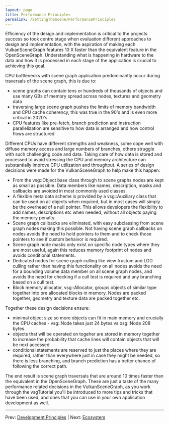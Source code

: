 ```yaml
---
layout: page
title: Performance Principles
permalink: /SettingTheScene/PerformancePrinciples
---
```


Efficiency of the design and implementation is critical to the projects success so took centre stage when evaluation different approaches to design and implementation, with the aspiration of making each VulkanSceneGraph features 10 X faster than the equivalent feature in the OpenSceneGraph. Understanding what is happening in hardware to the data and how it is processed in each stage of the application is crucial to achieving this goal.

CPU bottlenecks with scene graph application predominantly occur during traversals of the scene graph, this is due to:
* scene graphs can contain tens or hundreds of thousands of objects and use many GBs of memory spread across nodes, textures and geometry data
* traversing large scene graph pushes the limits of memory bandwidth and CPU cache coherency, this was true in the 90's and is even more critical in 2020's
* CPU features like pre-fetch, branch prediction and instruction parallelization are sensitive to how data is arranged and how control flows are structured

Different CPUs have different strengths and weakness, some cope well with diffuse memory access and large numbers of branches, others struggle with such challenging code and data. Taking care of how data is stored and processed to avoid stressing the CPU and memory architecture can substantially improve CPU utilization and throughput. A series of design decisions were made for the VulkanSceneGraph to help make this happen:

* From the vsg::Object base class through to scene graphs nodes are kept as small as possible. Data members like names, description, masks and callbacks are avoided in most commonly used classes.
* A flexible meta data scheme is provided by a vsg::Auxiliary class that can be used on all objects when required, but in most cases will simply be the overhead of a null pointer.  This allows developers the flexibility to add names, descriptions etc when needed, without all objects paying the memory penalty.
* Scene graph callbacks are eliminated, with easy subclassing from scene graph nodes making this possible. Not having scene graph callbacks on nodes avoids the need to hold pointers to them and to check those pointers to see if custom behaivor is required.
* Scene graph node masks only exist on specific node types where they are most useful, again this reduces memory footprint of nodes and avoids conditional statements.
* Dedicated nodes for scene graph culling like view frustum and LOD culling rather than having this functionality on all nodes avoids the need for a bounding volume data member on all scene graph nodes, and avoids the need for checking if a cull test is required and any branching based on a cull test.
* Block memory allocator, vsg::Allocator, groups objects of similar type together into pre allocated blocks in memory. Nodes are packed together, geometry and texture data are packed together etc.

Together these design decisions ensure:

* minimal object size so more objects can fit in main memory and crucially the CPU caches - vsg::Node takes just 24 bytes vs osg::Node 208 bytes.
* objects that will be operated on togeher are stored in memory together to increase the probability that cache lines will contain objects that will be next accessed.
* conditional statements are reserved to just the places where they are required, rather than everywhere just in case they might be needed, so there is less branching, and branch prediction has a better chance of following the correct path.

The end result is scene graph traversals that are around 10 times faster than the equivalent in the OpenSceneGraph. These are just a taste of the many performance related decisions in the VulkanSceneGraph, as you work through the vsgTutorial you'll be introduced to more tips and tricks that have been used, and ones that you can use in your own application development as well.

---

Prev: [Development Principles](DevelopmentPrinciples.md) | Next: [Ecosystem](Ecosystem.md)
 
